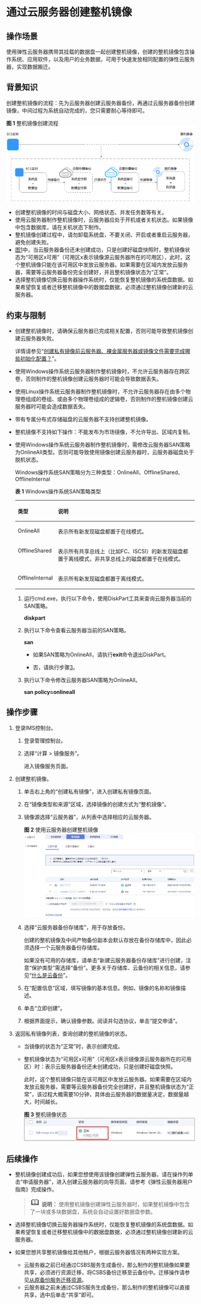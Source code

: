 # 通过云服务器创建整机镜像<a name="ims_01_0216"></a>

## 操作场景<a name="section92833510589"></a>

使用弹性云服务器携带其挂载的数据盘一起创建整机镜像，创建的整机镜像包含操作系统、应用软件，以及用户的业务数据，可用于快速发放相同配置的弹性云服务器，实现数据搬迁。

## 背景知识<a name="section6920102518228"></a>

创建整机镜像的流程：先为云服务器创建云服务器备份，再通过云服务器备份创建镜像，中间过程为系统自动完成的，您只需要耐心等待即可。

**图 1**  整机镜像创建流程<a name="fig11785134314155"></a>  
![](figures/整机镜像创建流程.png "整机镜像创建流程")

-   创建整机镜像的时间与磁盘大小、网络状态、并发任务数等有关。
-   使用云服务器制作整机镜像时，云服务器应处于开机或者关机状态。如果镜像中包含数据库，请在关机状态下制作。
-   整机镜像创建过程中，请勿卸载系统盘，不要关闭、开启或者重启云服务器，避免创建失败。
-   [图1](#fig11785134314155)中，当云服务器备份还未创建成功，只是创建好磁盘快照时，整机镜像状态为“可用区x可用”（可用区x表示镜像源云服务器所在的可用区），此时，这个整机镜像只能在该可用区中发放云服务器。如果需要在区域内发放云服务器，需要等云服务器备份完全创建好，并且整机镜像状态为“正常”。
-   选择整机镜像切换云服务器操作系统时，仅能恢复整机镜像的系统盘数据。如果希望恢复或者迁移整机镜像中的数据盘数据，必须通过整机镜像创建新的云服务器。

## 约束与限制<a name="section197731930114920"></a>

-   创建整机镜像时，请确保云服务器已完成相关配置，否则可能导致整机镜像创建云服务器失败。

    详情请参见“[创建私有镜像前云服务器、裸金属服务器或镜像文件需要完成哪些初始化配置？](https://support.huaweicloud.com/ims_faq/ims_faq_0022.html)”。

-   使用Windows操作系统云服务器制作整机镜像时，不允许云服务器存在跨区卷，否则制作的整机镜像创建云服务器时可能会导致数据丢失。
-   使用Linux操作系统云服务器制作整机镜像时，不允许云服务器存在由多个物理卷组成的卷组、或由多个物理卷组成的逻辑卷，否则制作的整机镜像创建云服务器时可能会造成数据丢失。
-   带有专属分布式存储磁盘的云服务器不支持创建整机镜像。
-   整机镜像不支持如下操作：不能发布为市场镜像，不允许导出、区域内复制。
-   使用Windows操作系统云服务器制作整机镜像时，需修改云服务器SAN策略为OnlineAll类型。否则可能导致使用镜像创建云服务器时，云服务器磁盘处于脱机状态。

    Windows操作系统SAN策略分为三种类型：OnlineAll、OfflineShared、OfflineInternal

    **表 1**  Windows操作系统SAN策略类型

    <a name="zh-cn_topic_0089178278_table615679113016"></a>
    <table><thead align="left"><tr id="zh-cn_topic_0089178278_row1115619943013"><th class="cellrowborder" valign="top" width="15%" id="mcps1.2.3.1.1"><p id="zh-cn_topic_0089178278_p6156139123011"><a name="zh-cn_topic_0089178278_p6156139123011"></a><a name="zh-cn_topic_0089178278_p6156139123011"></a>类型</p>
    </th>
    <th class="cellrowborder" valign="top" width="85%" id="mcps1.2.3.1.2"><p id="zh-cn_topic_0089178278_p4156149133011"><a name="zh-cn_topic_0089178278_p4156149133011"></a><a name="zh-cn_topic_0089178278_p4156149133011"></a>说明</p>
    </th>
    </tr>
    </thead>
    <tbody><tr id="zh-cn_topic_0089178278_row151561899304"><td class="cellrowborder" valign="top" width="15%" headers="mcps1.2.3.1.1 "><p id="zh-cn_topic_0089178278_p111566915309"><a name="zh-cn_topic_0089178278_p111566915309"></a><a name="zh-cn_topic_0089178278_p111566915309"></a>OnlineAll</p>
    </td>
    <td class="cellrowborder" valign="top" width="85%" headers="mcps1.2.3.1.2 "><p id="zh-cn_topic_0089178278_p191569916308"><a name="zh-cn_topic_0089178278_p191569916308"></a><a name="zh-cn_topic_0089178278_p191569916308"></a>表示所有新发现磁盘都置于在线模式。</p>
    </td>
    </tr>
    <tr id="zh-cn_topic_0089178278_row16156149183018"><td class="cellrowborder" valign="top" width="15%" headers="mcps1.2.3.1.1 "><p id="zh-cn_topic_0089178278_p141568914305"><a name="zh-cn_topic_0089178278_p141568914305"></a><a name="zh-cn_topic_0089178278_p141568914305"></a>OfflineShared</p>
    </td>
    <td class="cellrowborder" valign="top" width="85%" headers="mcps1.2.3.1.2 "><p id="zh-cn_topic_0089178278_p2015609163015"><a name="zh-cn_topic_0089178278_p2015609163015"></a><a name="zh-cn_topic_0089178278_p2015609163015"></a>表示所有共享总线上（比如FC、ISCSI）的新发现磁盘都置于离线模式，非共享总线上的磁盘都置于在线模式。</p>
    </td>
    </tr>
    <tr id="zh-cn_topic_0089178278_row41567943014"><td class="cellrowborder" valign="top" width="15%" headers="mcps1.2.3.1.1 "><p id="zh-cn_topic_0089178278_p131561497304"><a name="zh-cn_topic_0089178278_p131561497304"></a><a name="zh-cn_topic_0089178278_p131561497304"></a>OfflineInternal</p>
    </td>
    <td class="cellrowborder" valign="top" width="85%" headers="mcps1.2.3.1.2 "><p id="zh-cn_topic_0089178278_p13156149173012"><a name="zh-cn_topic_0089178278_p13156149173012"></a><a name="zh-cn_topic_0089178278_p13156149173012"></a>表示所有新发现磁盘都置于离线模式。</p>
    </td>
    </tr>
    </tbody>
    </table>

    1.  运行cmd.exe，执行以下命令，使用DiskPart工具来查询云服务器当前的SAN策略。

        **diskpart**

    2.  执行以下命令查看云服务器当前的SAN策略。

        **san**

        -   如果SAN策略为OnlineAll，请执行**exit**命令退出DiskPart。

        -   否，请执行步骤[3](#zh-cn_topic_0089178278_li15110228143312)。

    3.  <a name="zh-cn_topic_0089178278_li15110228143312"></a>执行以下命令修改云服务器SAN策略为OnlineAll。

        **san policy=onlineall**



## 操作步骤<a name="section1187881134917"></a>

1.  登录IMS控制台。
    1.  登录管理控制台。
    2.  选择“计算 \> 镜像服务”。

        进入镜像服务页面。

2.  创建整机镜像。
    1.  单击右上角的“创建私有镜像”，进入创建私有镜像页面。
    2.  在“镜像类型和来源”区域，选择镜像的创建方式为“整机镜像”。
    3.  镜像源选择“云服务器”，从列表中选择相应的云服务器。

        **图 2**  使用云服务器创建整机镜像<a name="fig133781627134913"></a>  
        ![](figures/使用云服务器创建整机镜像.png "使用云服务器创建整机镜像")

    4.  选择“云服务器备份存储库”，用于存放备份。

        创建的整机镜像及中间产物备份副本会默认存放在备份存储库中，因此必须选择一个云服务器备份存储库。

        如果没有可用的存储库，请单击“新建云服务器备份存储库”进行创建，注意“保护类型”需选择“备份”。更多关于存储库、云备份的相关信息，请参见“[什么是云备份](https://support.huaweicloud.com/productdesc-cbr/cbr_01_0002.html)”。

    5.  在“配置信息”区域，填写镜像的基本信息。例如，镜像的名称和镜像描述。
    6.  单击“立即创建”。
    7.  根据界面提示，确认镜像参数。阅读并勾选协议，单击“提交申请”。

3.  返回私有镜像列表，查询创建的整机镜像的状态。
    -   当镜像的状态为“正常”时，表示创建完成。
    -   整机镜像状态为“可用区x可用”（可用区x表示镜像源云服务器所在的可用区）时：表示云服务器备份还未创建成功，只是创建好磁盘快照。

        此时，这个整机镜像只能在该可用区中发放云服务器。如果需要在区域内发放云服务器，需要等云服务器备份完全创建好，并且整机镜像状态为“正常”，该过程大概需要10分钟，具体由云服务器的数据量决定，数据量越大，时间越长。

        **图 3**  整机镜像状态<a name="fig61721352467"></a>  
        ![](figures/整机镜像状态.png "整机镜像状态")



## 后续操作<a name="section76825537815"></a>

-   整机镜像创建成功后，如果您想使用该镜像创建弹性云服务器，请在操作列单击“申请服务器”，进入创建云服务器的向导页面，请参考《弹性云服务器用户指南》完成操作。

    >![](public_sys-resources/icon-note.gif) **说明：** 
    >使用整机镜像创建弹性云服务器时，如果整机镜像中包含了一块或多块数据盘，系统会自动设置好数据盘参数。

-   选择整机镜像切换云服务器操作系统时，仅能恢复整机镜像的系统盘数据。如果希望恢复或者迁移整机镜像中的数据盘数据，必须通过整机镜像创建新的云服务器。
-   如果您想共享整机镜像给其他租户，根据云服务器情况有两种实现方案。
    -   云服务器之前已经通过CSBS服务生成备份，那么制作的整机镜像如果要共享，必须进行资源迁移，将CSBS备份迁移至云备份中。迁移操作请参见[从原备份服务迁移资源](https://support.huaweicloud.com/usermanual-cbr/cbr_03_0104.html)。
    -   云服务器之前未通过CSBS服务生成备份，那么制作的整机镜像可以直接共享，选中后单击“共享”即可。


